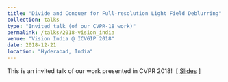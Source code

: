 ```yaml
---
title: "Divide and Conquer for Full-resolution Light Field Deblurring"
collection: talks
type: "Invited talk (of our CVPR-18 work)"
permalink: /talks/2018-vision_india
venue: "Vision India @ ICVGIP 2018"
date: 2018-12-21
location: "Hyderabad, India"
---
```

This is an invited talk of our work presented in CVPR 2018!  &nbsp;&#91; [Slides](https://drive.google.com/open?id=1SbIOWWI4Hvbwe7dvh0m5QYbubDCai1dT) &#93;
